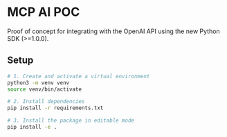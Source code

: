 # MCP AI POC

Proof of concept for integrating with the OpenAI API using the new Python SDK (>=1.0.0).

## Setup

```bash
# 1. Create and activate a virtual environment
python3 -m venv venv
source venv/bin/activate

# 2. Install dependencies
pip install -r requirements.txt

# 3. Install the package in editable mode
pip install -e .